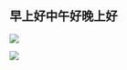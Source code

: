 早上好中午好晚上好
---
![](https://github-readme-stats.vercel.app/api/top-langs/?username=qiushawa&layout=compact&theme=dark)

![](https://github-readme-stats.vercel.app/api?username=qiushawa&show_icons=true&theme=dark)
